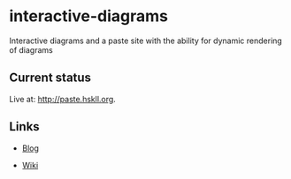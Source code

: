 interactive-diagrams
====================
Interactive diagrams and a paste site with the ability for dynamic rendering of diagrams

## Current status

Live at: <http://paste.hskll.org>. 

## Links

- [Blog](http://parenz.wordpress.com)

- [Wiki](https://github.com/co-dan/interactive-diagrams/wiki)


